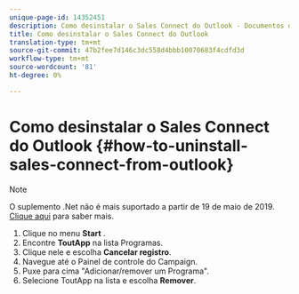 ```yaml
---
unique-page-id: 14352451
description: Como desinstalar o Sales Connect do Outlook - Documentos do Marketing - Documentação do produto
title: Como desinstalar o Sales Connect do Outlook
translation-type: tm+mt
source-git-commit: 47b2fee7d146c3dc558d4bbb10070683f4cdfd3d
workflow-type: tm+mt
source-wordcount: '81'
ht-degree: 0%

---
```



# Como desinstalar o Sales Connect do Outlook {#how-to-uninstall-sales-connect-from-outlook}

>[!NOTE]
>
>O suplemento .Net não é mais suportado a partir de 19 de maio de 2019. [Clique aqui](http://nation.marketo.com/docs/DOC-7028-end-of-life-outlook-net-add-in-for-toutappmarketo-sales-connect) para saber mais.

1. Clique no menu **Start** .
1. Encontre **ToutApp** na lista Programas.
1. Clique nele e escolha **Cancelar registro**.
1. Navegue até o Painel de controle do Campaign.
1. Puxe para cima &quot;Adicionar/remover um Programa&quot;.
1. Selecione ToutApp na lista e escolha **Remover**.

